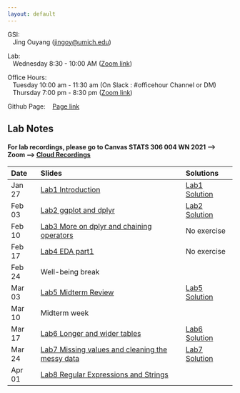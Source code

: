 ```yaml
---
layout: default
---
```



GSI:\
&nbsp;&nbsp; Jing Ouyang (jingoy@umich.edu)

Lab: \
&nbsp;&nbsp; Wednesday 8:30 - 10:00 AM ([Zoom link](https://umich.zoom.us/j/93970306278)) 

Office Hours:  
&nbsp;&nbsp; Tuesday 10:00 am - 11:30 am (On Slack : #officehour Channel or DM) \
&nbsp;&nbsp; Thursday 7:00 pm - 8:30 pm ([Zoom link](https://umich.zoom.us/j/93970306278)) 

Github Page:
&nbsp;&nbsp; [Page link](https://github.com/jingoystat/jingoystat.github.io)

## Lab Notes

#### For lab recordings, please go to Canvas STATS 306 004 WN 2021 --> Zoom --> [Cloud Recordings](https://umich.instructure.com/courses/417268/external_tools/25194)

| Date       | Slides          | Solutions 
|:-------------|:------------------|:------------------|
|  Jan 27          | [Lab1 Introduction](Lab_notes/stats306_lab1.ipynb) | [Lab1 Solution](Lab_sltn/stats306_lab1_sol.ipynb)|
|  Feb 03          | [Lab2 ggplot and dplyr](Lab_notes/stats306_lab2.ipynb) |[Lab2 Solution](Lab_sltn/stats306_lab2_sol.ipynb) |
|  Feb 10          | [Lab3 More on dplyr and chaining operators](Lab_notes/stats306_lab3.ipynb) | No exercise |
|  Feb 17          |[Lab4 EDA part1](Lab_notes/stats306_lab4.ipynb) | No exercise|
|  Feb 24          | Well-being break | |
|  Mar 03          |[Lab5 Midterm Review](Lab_notes/stats306_lab5.ipynb) | [Lab5 Solution](Lab_sltn/stats306_lab5_sol.ipynb) |
|  Mar 10          |Midterm week |  |
|  Mar 17          |[Lab6 Longer and wider tables](Lab_notes/stats306_lab6.ipynb) | [Lab6 Solution](Lab_sltn/stats306_lab6_sol.ipynb) |
|  Mar 24          |[Lab7 Missing values and cleaning the messy data](Lab_notes/stats306_lab7.ipynb) | [Lab7 Solution](Lab_sltn/stats306_lab7_sol.ipynb) |
|  Apr 01          |[Lab8 Regular Expressions and Strings](Lab_notes/stats306_lab8.ipynb)| |


